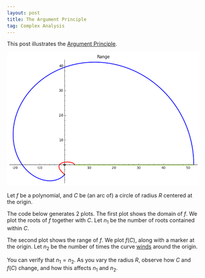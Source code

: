 ```yaml
---
layout: post
title: The Argument Principle
tag: Complex Analysis
---
```


This post illustrates the [Argument Principle](http://en.wikipedia.org/wiki/Argument_principle).

!["Image of a quarter circle in the first quadrant under the map $f(z) = z^4 + z^3 + 5z^2 + 2z + 4$"](/images/Argument.png "Image of a quarter circle in the first quadrant under the map $f(z) = z^4 + z^3 + 5z^2 + 2z + 4$")

<!--more-->

Let $f$ be a polynomial, and $C$ be (an arc of) a circle of radius $R$ centered at the origin.

The code below generates 2 plots. The first plot shows the domain of $f$. We plot the roots of $f$ together with $C$. Let $n_1$ be the number of roots contained within $C$.

The second plot shows the range of $f$. We plot $f(C)$, along with a marker at the origin. Let $n_2$ be the number of times the curve [winds](http://en.wikipedia.org/wiki/Winding_number) around the origin. 

You can verify that $n_1 = n_2$. As you vary the radius $R$, observe how $C$ and $f(C)$ change, and how this affects $n_1$ and $n_2$.

<div class="auto">
  <script type="text/x-sage">
z,t = var('z, t')  
@interact
def plot_winding(f=('$f$', z^4 + z^3 + 5*z^2 + 2*z + 4), 
                 Radius = slider(0,10,default=2), 
                 maxT = slider(0,2*pi,default=pi/2,label="max. Theta")):
    
    # Find roots of the equation (and convert to numerical approximation)
    roots = [(CDF(r).real(),CDF(r).imag()) for r in f.roots(multiplicities=False)]
    
    R = Radius
    
    # Circle in domain
    arc1(t) = R*exp(I*t)
    # Image of circle
    curve1(t) =  f(z=R*exp(I*t))    
    
    # Line from origin
    line2(t) = R*t
    # Image of line from origin
    curve2(t) = f(z=R*t)
    
    # Line to origin
    line3(t) = R*exp(I*maxT)*(1-t)
    # Image of line to origin
    curve3(t) = f(z=R*exp(I*maxT)*(1-t))
    
    # Create plots in domain
    plot_roots = scatter_plot(roots,marker="*")
    plot_arc1 = parametric_plot((arc1(t).real(),arc1(t).imag()),(t,0,maxT),title="Domain", thickness = 2)
    plot_line2 = parametric_plot((line2(t).real(),line2(t).imag()),(t,0,1),color='greenyellow', thickness = 2)
    plot_line3 = parametric_plot((line3(t).real(),line3(t).imag()),(t,0,1),color='red', thickness = 2)
    
    # Create plots in range
    plot_zero = scatter_plot([(0,0)],marker="*")
    plot_curve1 = parametric_plot((curve1(t).real(),curve1(t).imag()),(t,0,maxT),title="Range", thickness = 2)
    plot_curve2 = parametric_plot((curve2(t).real(),curve2(t).imag()),(t,0,1),color='greenyellow',thickness= 2)
    plot_curve3 = parametric_plot((curve3(t).real(),curve3(t).imag()),(t,0,1),color='red', thickness = 2)
    
    # Show plots
    show(plot_roots + plot_arc1 + plot_line2 + plot_line3)
    show(plot_zero + plot_curve1 + plot_curve2 + plot_curve3)
  </script>
</div>
